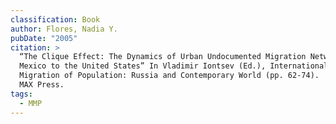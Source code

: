 ```yaml
---
classification: Book
author: Flores, Nadia Y.
pubDate: "2005"
citation: >
  “The Clique Effect: The Dynamics of Urban Undocumented Migration Networks from
  Mexico to the United States” In Vladimir Iontsev (Ed.), International
  Migration of Population: Russia and Contemporary World (pp. 62-74).  Moscow:
  MAX Press.
tags:
  - MMP
---
```

